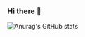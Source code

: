 ### Hi there 👋

![Anurag's GitHub stats](https://github-readme-stats.vercel.app/api?username=nickolasrm&show_icons=true&theme=radical)

<!--
**nickolasrm/nickolasrm** is a ✨ _special_ ✨ repository because its `README.md` (this file) appears on your GitHub profile.

Here are some ideas to get you started:

- 🔭 I’m currently working on ...
- 🌱 I’m currently learning ...
- 👯 I’m looking to collaborate on ...
- 🤔 I’m looking for help with ...
- 💬 Ask me about ...
- 📫 How to reach me: ...
- 😄 Pronouns: ...
- ⚡ Fun fact: ...
-->
